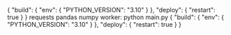 {
  "build": {
    "env": {
      "PYTHON_VERSION": "3.10"
    }
  },
  "deploy": {
    "restart": true
  }
}
requests
pandas
numpy
worker: python main.py
{
  "build": {
    "env": {
      "PYTHON_VERSION": "3.10"
    }
  },
  "deploy": {
    "restart": true
  }
}
